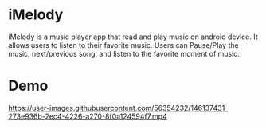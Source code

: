 # iMelody
iMelody is a music player app that read and play music on android device. 
It allows users to listen to their favorite music. 
Users can Pause/Play the music, next/previous song, and listen to the favorite moment of music.


# Demo

https://user-images.githubusercontent.com/56354232/146137431-273e936b-2ec4-4226-a270-8f0a124594f7.mp4

